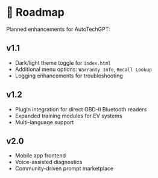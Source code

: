 # 🚀 Roadmap

Planned enhancements for AutoTechGPT:

## v1.1

- Dark/light theme toggle for `index.html`
- Additional menu options: `Warranty Info`, `Recall Lookup`
- Logging enhancements for troubleshooting

## v1.2

- Plugin integration for direct OBD-II Bluetooth readers
- Expanded training modules for EV systems
- Multi-language support

## v2.0

- Mobile app frontend
- Voice-assisted diagnostics
- Community-driven prompt marketplace
